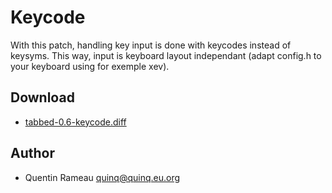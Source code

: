 Keycode
========
With this patch, handling key input is done with keycodes instead of keysyms.
This way, input is keyboard layout independant (adapt config.h to your keyboard using for exemple xev).

Download
--------
* [tabbed-0.6-keycode.diff](tabbed-0.6-keycode.diff)

Author
------
* Quentin Rameau <quinq@quinq.eu.org>
